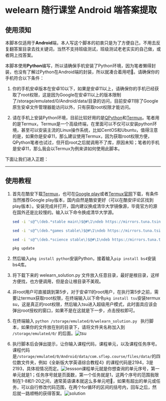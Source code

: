 # welearn 随行课堂 Android 端答案提取

## 使用须知

本脚本仅适用于**Android**端，本人写这个脚本的初衷只是为了方便自己，不用去反复翻答案目录去找关键词，当然不支持班级测试，班级测试老老实实的自己做，或者网上找答案。

本脚本使用**Python**编写，所以请确保手机安装了Python环境，因为笔者懒得封装，也没有了解过Python在Android端的封装，所以就凑合着用吧🤣。请确保你的手机符合以下条件：

1. 你的手机安卓版本在安卓10以下，如果是安卓11以上，请确保你的手机已经获取了root权限，这是因为Google在安卓11以上的版本限制了/storage/emulated/0/Android/data/目录的访问，目前安卓11除了Google原生安卓文件管理器能访问以外，只有获取root权限才能访问。

2. 请在手机上安装Python环境，目前比较好用的是[QPython](https://www.coolapk.com/apk/com.hipipal.qpyplus)和[Termux](https://www.coolapk.com/apk/com.termux)。笔者用的是Termux，Termux是一个高级终端，在里面可以不仅可以安装python环境，甚至可以安装主流的Linux操作系统，比如CentOS和Ubuntu，值得注意的是，如果你是安卓11，那么建议使用Termux，因为获取root权限方便，QPython笔者也试过，但开启root之后就调用不了库，原因未知；笔者的手机是安卓11，那么我会以Termux为例来讲如何使用此脚本。

下面让我们进入正题：

----------

## 使用教程

1. 首先在酷安下载[Termux](https://www.coolapk.com/apk/com.termux)，也可在[Google play](https://play.google.com/store/apps/details?id=com.termux)或者[Termux官网](https://f-droid.org/packages/com.termux/)下载，有条件当然推荐Google play版本，国内自然是酷安更好（可以在酷安评论区找到play版本）。安装完成并打开，国内建议换成清华大学镜像源，毕竟官方的源在国外还是比较慢的。输入以下命令换成清华大学源。

   ```bash
   sed -i 's@^\(deb.*stable main\)$@#\1\ndeb https://mirrors.tuna.tsinghua.edu.cn/termux/termux-packages-24 stable main@' $PREFIX/etc/apt/sources.list
   
   sed -i 's@^\(deb.*games stable\)$@#\1\ndeb https://mirrors.tuna.tsinghua.edu.cn/termux/game-packages-24 games stable@' $PREFIX/etc/apt/sources.list.d/game.list
   
   sed -i 's@^\(deb.*science stable\)$@#\1\ndeb https://mirrors.tuna.tsinghua.edu.cn/termux/science-packages-24 science stable@' $PREFIX/etc/apt/sources.list.d/science.list
   
   pkg update
   ```

2. 然后输入`pkg install python`安装Python，接着输入`pip install bs4`安装bs4库。
3. 将下载下来的 welearn_solution.py 文件放入任意目录，最好是根目录，这样方便找，也方便调用，但是会让根目录不美观。
4. 非root用户可直接跳到第5步，对于安卓11的root用户，在执行第5步之前，需要让termux获取root权限，在终端输入以下命令`pkg install tsu`安装termux su，这是真正的root权限，然后输入tsu进入超级用户模式，此时面具应该会弹出root授权的窗口，如果不是在这就是下一步，点击授权即可。
5. 在终端输入 `python /storage/emulated/0/welearn_solution.py ` 执行脚本，如果你的文件放在别的目录下，请将文件夹名称加入到 `/storage/emulated/0/` 的后面。![tsu](README.assets/tsu.jpg)
6. 执行脚本后会弹出提示，让你输入课程代码，课程单元，以及课程任务序号。课程代码是`/storage/emulated/0/Android/data/com.sflep.course/files/data/`的四位数文件夹，例如《全新版大学英语综合教程4》的课程代码是2194，3是2193，具体视情况而定。![lessson](README.assets/lessson.jpg)课程单元就是你想查询的单元序号，第一单元就是1；任务序号就是页面数，第一个任务就是1，这两个序号的范围我限制在1-8和1-20之间，通常英语课本就这么多单元吧🤣，如果有超出的单元或任务，可以自行修改代码范围，在两个for循环的区间的括号内，回车之后，然后就一路顺畅的获得答案。![solution](README.assets/solution.jpg)